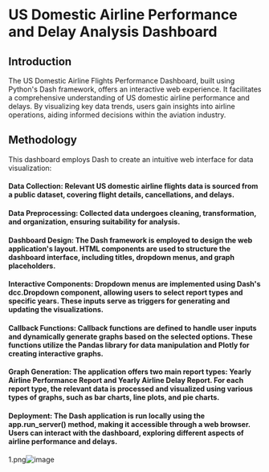 # US Domestic Airline Performance and Delay Analysis Dashboard
## Introduction

The US Domestic Airline Flights Performance Dashboard, built using Python's Dash framework, offers an interactive web experience. It facilitates a comprehensive understanding of US domestic airline performance and delays. By visualizing key data trends, users gain insights into airline operations, aiding informed decisions within the aviation industry.

## Methodology

This dashboard employs Dash to create an intuitive web interface for data visualization:

#### Data Collection: Relevant US domestic airline flights data is sourced from a public dataset, covering flight details, cancellations, and delays.

#### Data Preprocessing: Collected data undergoes cleaning, transformation, and organization, ensuring suitability for analysis.

#### Dashboard Design: The Dash framework is employed to design the web application's layout. HTML components are used to structure the dashboard interface, including titles, dropdown menus, and graph placeholders.

#### Interactive Components: Dropdown menus are implemented using Dash's dcc.Dropdown component, allowing users to select report types and specific years. These inputs serve as triggers for generating and updating the visualizations.

#### Callback Functions: Callback functions are defined to handle user inputs and dynamically generate graphs based on the selected options. These functions utilize the Pandas library for data manipulation and Plotly for creating interactive graphs.

#### Graph Generation: The application offers two main report types: Yearly Airline Performance Report and Yearly Airline Delay Report. For each report type, the relevant data is processed and visualized using various types of graphs, such as bar charts, line plots, and pie charts.

#### Deployment: The Dash application is run locally using the app.run_server() method, making it accessible through a web browser. Users can interact with the dashboard, exploring different aspects of airline performance and delays.

1.png![image](https://github.com/ks-wang/Python-Dashboard-with-Dash-and-Plotly/assets/131721638/c44abedd-560f-40fc-934c-9decb4ed3ed8)
